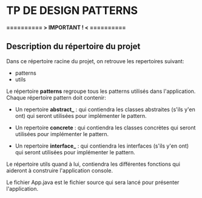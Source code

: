 # TP DE DESIGN PATTERNS

<strong> ========== > IMPORTANT ! < ========== </strong>
## Description du répertoire du projet

Dans ce répertoire racine du projet, on retrouve les repertoires suivant:

*   patterns
*   utils

Le répertoire <strong>patterns</strong> regroupe tous les patterns utilisés dans l'application. Chaque répertoire pattern doit contenir:

*   Un repertoire <strong>abstract_</strong> : qui contiendra les classes abstraites (s'ils y'en ont) qui seront utilisées pour implémenter le pattern.

*   Un repertoire <strong>concrete</strong> : qui contiendra les classes concrètes qui seront utilisées pour implémenter le pattern.

*   Un repertoire <strong>interface_</strong> : qui contiendra les interfaces (s'ils y'en ont) qui seront utilisées pour implémenter le pattern.

Le répertoire utils quand à lui, contiendra les différentes fonctions qui aideront à construire l'application console.

Le fichier App.java est le fichier source qui sera lancé pour présenter l'application.
